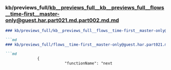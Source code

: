 ### kb/previews_full/kb__previews_full__kb__previews_full__flows__time-first__master-only@guest.har.part021.md.part002.md.md

```md
### kb/previews_full/kb__previews_full__flows__time-first__master-only@guest.har.part021.md.part002.md

```md
### kb/previews_full/flows__time-first__master-only@guest.har.part021.md (part 002)

```md
              {
                          "functionName": "next
```

```

```

```
